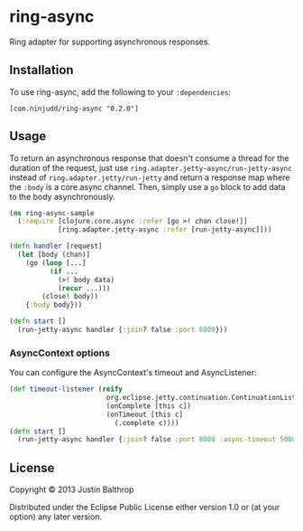 # ring-async

Ring adapter for supporting asynchronous responses.

## Installation

To use ring-async, add the following to your `:dependencies`:

    [com.ninjudd/ring-async "0.2.0"]

## Usage

To return an asynchronous response that doesn't consume a thread for the duration of the request,
just use `ring.adapter.jetty-async/run-jetty-async` instead of `ring.adapter.jetty/run-jetty` and
return a response map where the `:body` is a core.async channel. Then, simply use a `go` block to
add data to the body asynchronously.

```clj
(ns ring-async-sample
  (:require [clojure.core.async :refer [go >! chan close!]]
            [ring.adapter.jetty-async :refer [run-jetty-async]]))

(defn handler [request]
  (let [body (chan)]
    (go (loop [...]
          (if ...
            (>! body data)
            (recur ...)))
        (close! body))
    {:body body}))

(defn start []
  (run-jetty-async handler {:join? false :port 8000}))
```

### AsyncContext options

You can configure the AsyncContext's timeout and AsyncListener:

```clj
(def timeout-listener (reify
                        org.eclipse.jetty.continuation.ContinuationListener
                        (onComplete [this c])
                        (onTimeout [this c]
                          (.complete c))))
(defn start []
  (run-jetty-async handler {:join? false :port 8000 :async-timeout 5000 :async-listener timeout-listener}))
```

## License

Copyright © 2013 Justin Balthrop

Distributed under the Eclipse Public License either version 1.0 or (at
your option) any later version.
